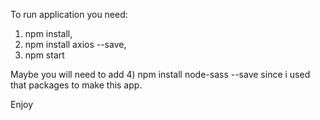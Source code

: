 To run application you need:

1) npm install,
2) npm install axios --save,
3) npm start

Maybe you will need to add 
4) npm install node-sass --save
since i used that packages to make this app.

Enjoy
